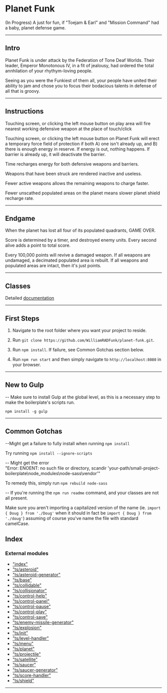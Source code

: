 
Planet Funk
===========

(In Progress) A just for fun, if "Toejam & Earl" and "Mission Command" had a baby, planet defense game.  
  

* * *

Intro
-----

Planet Funk is under attack by the Federation of Tone Deaf Worlds. Their leader, Emperor Monotonous IV, in a fit of jealousy, had ordered the total annhilation of your rhythym-loving people.  
  

Seeing as you were the Funkiest of them all, your people have united their ability to jam and chose you to focus their bodacious talents in defense of all that is groovy.  
  

* * *

Instructions
------------

Touching screen, or clicking the left mouse button on play area will fire nearest working defensive weapon at the place of touch/click  
  

Touching screen, or clicking the left mouse button on Planet Funk will erect a temporary force field of protection if both A) one isn't already up, and B) there is enough energy in reserve. If energy is out, nothing happens. If barrier is already up, it will deactivate the barrier.  
  

Time recharges energy for both defensive weapons and barriers.  
  

Weapons that have been struck are rendered inactive and useless.  
  

Fewer active weapons allows the remaining weapons to charge faster.  
  

Fewer unscathed populated areas on the planet means slower planet shield recharge rate.  
  

* * *

Endgame
-------

When the planet has lost all four of its populated quadrants, GAME OVER.  
  

Score is determined by a timer, and destroyed enemy units. Every second alive adds a point to total score.  
  

Every 100,000 points will revive a damaged weapon. If all weapons are undamaged, a decimated populated area is rebuilt. If all weapons and populated areas are intact, then it's just points.  
  

* * *

Classes
-------

Detailed [documentation](docs/README.md)  
  

* * *

First Steps
-----------

1.  Navigate to the root folder where you want your project to reside.  
      
    
2.  Run `git clone https://github.com/WilliamRADFunk/planet-funk.git`.  
      
    
3.  Run `npm install`. If failure, see Common Gotchas section below.  
      
    
4.  Run `npm run start` and then simply navigate to `http://localhost:8080` in your browser.  
      
    

* * *

New to Gulp
-----------

\-\- Make sure to install Gulp at the global level, as this is a necessary step to make the boilerplate's scripts run.  
  

`npm install -g gulp`  
  

* * *

Common Gotchas
--------------

--Might get a failure to fully install when running `npm install`  
  

Try running `npm install --ignore-scripts`  
  

\-\- Might get the error  
"Error: ENOENT: no such file or directory, scandir 'your-path/small-project-boilerplate\\node_modules\\node-sass\\vendor'"  
  

To remedy this, simply run `npm rebuild node-sass`  
  

\-\- If you're running the `npm run readme` command, and your classes are not all present.  
  

Make sure you aren't importing a capitalized version of the name (ie. `import { Doug } from './Doug'` when it should in fact be `import { Doug } from './doug'`) assuming of course you've name the file with standard camelCase.

## Index

### External modules

* ["index"](modules/_index_.md)
* ["ts/asteroid"](modules/_ts_asteroid_.md)
* ["ts/asteroid-generator"](modules/_ts_asteroid_generator_.md)
* ["ts/base"](modules/_ts_base_.md)
* ["ts/collidable"](modules/_ts_collidable_.md)
* ["ts/collisionator"](modules/_ts_collisionator_.md)
* ["ts/control-help"](modules/_ts_control_help_.md)
* ["ts/control-panel"](modules/_ts_control_panel_.md)
* ["ts/control-pause"](modules/_ts_control_pause_.md)
* ["ts/control-play"](modules/_ts_control_play_.md)
* ["ts/control-save"](modules/_ts_control_save_.md)
* ["ts/enemy-missile-generator"](modules/_ts_enemy_missile_generator_.md)
* ["ts/explosion"](modules/_ts_explosion_.md)
* ["ts/init"](modules/_ts_init_.md)
* ["ts/level-handler"](modules/_ts_level_handler_.md)
* ["ts/menu"](modules/_ts_menu_.md)
* ["ts/planet"](modules/_ts_planet_.md)
* ["ts/projectile"](modules/_ts_projectile_.md)
* ["ts/satellite"](modules/_ts_satellite_.md)
* ["ts/saucer"](modules/_ts_saucer_.md)
* ["ts/saucer-generator"](modules/_ts_saucer_generator_.md)
* ["ts/score-handler"](modules/_ts_score_handler_.md)
* ["ts/shield"](modules/_ts_shield_.md)

---

